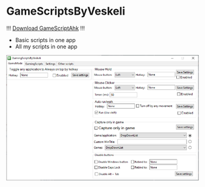 # GameScriptsByVeskeli

!!! [Download GameScriptAhk](https://github.com/veskeli/GameScriptsByVeskeli/releases/download/0.21/GameScripts.ahk) !!!

+ Basic scripts in one app
+ All my scripts in one app

![Preview](https://raw.githubusercontent.com/veskeli/GameScriptsByVeskeli/main/GamingSciptPicture.png)
